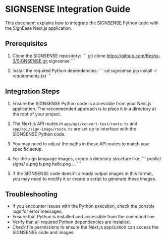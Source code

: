 # SIGNSENSE Integration Guide

This document explains how to integrate the SIGNSENSE Python code with the SignEase Next.js application.

## Prerequisites

1. Clone the SIGNSENSE repository:
   \`\`\`
   git clone https://github.com/Keshx-3/SIGNSENSE.git signsense
   \`\`\`

2. Install the required Python dependencies:
   \`\`\`
   cd signsense
   pip install -r requirements.txt
   \`\`\`

## Integration Steps

1. Ensure the SIGNSENSE Python code is accessible from your Next.js application. The recommended approach is to place it in a directory at the root of your project.

2. The Next.js API routes in `app/api/convert-text/route.ts` and `app/api/sign-image/route.ts` are set up to interface with the SIGNSENSE Python code.

3. You may need to adjust the paths in these API routes to match your specific setup.

4. For the sign language images, create a directory structure like:
   \`\`\`
   public/
     signs/
       a.png
       b.png
       hello.png
       ...
   \`\`\`

5. If the SIGNSENSE code doesn't already output images in this format, you may need to modify it or create a script to generate these images.

## Troubleshooting

- If you encounter issues with the Python execution, check the console logs for error messages.
- Ensure that Python is installed and accessible from the command line.
- Verify that all required Python dependencies are installed.
- Check file permissions to ensure the Next.js application can access the SIGNSENSE code and images.
